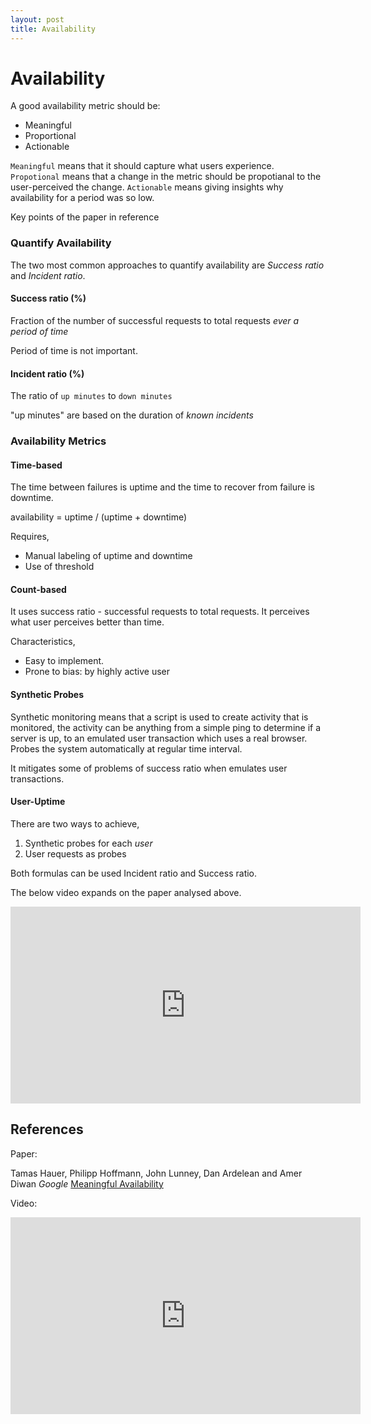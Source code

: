 ```yaml
---
layout: post
title: Availability
---
```


# Availability

A good availability metric should be:

- Meaningful
- Proportional
- Actionable

`Meaningful` means that it should capture what users experience.
`Propotional` means that a change in the metric should be propotianal to the user-perceived the change.
`Actionable` means giving insights why availability for a period was so low.

Key points of the paper in reference
### Quantify Availability

The two most common approaches to quantify availability are _Success ratio_ and _Incident ratio_.

#### Success ratio (%)

Fraction of the number of successful requests to total requests _ever a period of time_

Period of time is not important.

#### Incident ratio (%)

The ratio of `up minutes` to `down minutes`

"up minutes" are based on the duration of _known incidents_

### Availability Metrics

#### Time-based

The time between failures is uptime and the time to recover from failure is downtime.

availability = uptime / (uptime + downtime)

Requires,
- Manual labeling of uptime and downtime
- Use of threshold

#### Count-based

It uses success ratio - successful requests to total requests.
It perceives what user perceives better than time.

Characteristics,

- Easy to implement.
- Prone to bias: by highly active user

#### Synthetic Probes

Synthetic monitoring means that a script is used to create activity that is monitored,
the activity can be anything from a simple ping to determine if a server is up, to an emulated user transaction which uses a real browser.
Probes the system automatically at regular time interval.

It mitigates some of problems of success ratio when emulates user transactions.

#### User-Uptime

There are two ways to achieve,

1. Synthetic probes for each _user_
2. User requests as probes

Both formulas can be used Incident ratio and Success ratio.

The below video expands on the paper analysed above.
<iframe width="560" height="315" src="https://www.youtube.com/embed/7TY8RaolprI" frameborder="0" allow="accelerometer; autoplay; encrypted-media; gyroscope; picture-in-picture" allowfullscreen></iframe>

## References

Paper:

Tamas Hauer, Philipp Hoffmann, John Lunney, Dan Ardelean and Amer Diwan _Google_ [Meaningful Availability](https://www.usenix.org/conference/nsdi20/presentation/hauer)

Video:

<iframe width="560" height="315" src="https://www.youtube.com/embed/7TY8RaolprI" frameborder="0" allow="accelerometer; autoplay; encrypted-media; gyroscope; picture-in-picture" allowfullscreen></iframe>
